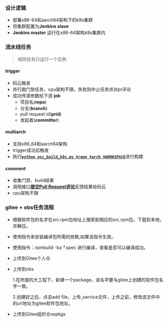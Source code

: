 ### 设计逻辑

- 部署x86-64和aarch64架构下的k8s集群
- 将集群配置为**Jenkins slave**
- **Jenkins master** 运行在x86-64架构k8s集群内

### 流水线任务

> 相同任务只运行一个实例

#### trigger

- 码云触发
- 并行跑门禁任务，cpu架构不限，失败则中止任务并对pr评论
- 成功传递参数给下游 **job**
  - 项目名(**repo**)
  - 分支(**branch**)
  - pull request id(**prid**)
  - 发起者(**committer**)

#### multiarch

- 支持x86_64和aarch64架构
- trigger成功后触发
- 执行[**`python osc_build_k8s.py $repo $arch $WORKSPACE`**](https://gitee.com/src-openeuler/ci_check/blob/k8s/private_build/build/osc_build_k8s.py)进行构建

#### comment

- 收集门禁、build结果
- 调用接口[**提交Pull Request评论**](https://gitee.com/wuyu15255872976/gitee-python-client/blob/master/docs/PullRequestsApi.md#post_v5_repos_owner_repo_pulls)反馈结果给码云
- cpu架构不限

### gitee + obs任务流程
- 根据软件包的名字在src.rpm包地址上搜索到相应的src.rpm包，下载到本地，并解压。
- 使用指令来安装编译包所需的依赖,如果该指令生效。
- 使用指令：rpmbuild -ba *.spec 进行编译，查看是否可以编译成功。
- 上传到Gitee个人仓
- 上传到obs

    1.在所属的大工程下，新建一个package，该名字要与gitee上创建的软件包名字一致。

    2.创建好之后，点击add file，上传_service文件，上传之前，修改该文件中的url地址为gitee软件包地址。
- 上传到Gitee组织仓oepkgs
